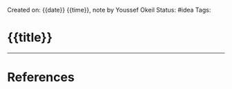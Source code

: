 Created on: {{date}} {{time}}, note by Youssef Okeil
Status: #idea
Tags:
# {{title}}





-----------------
# References